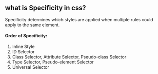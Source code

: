 ## what is Specificity in css?

 Specificity determines which styles are applied when multiple rules could apply to the same element.

 #### Order of Specificity:

1. Inline Style
2. ID Selector
3. Class Selector, Attribute Selector, Pseudo-class Selector
4. Type Selector, Pseudo-element Selector
5. Universal Selector